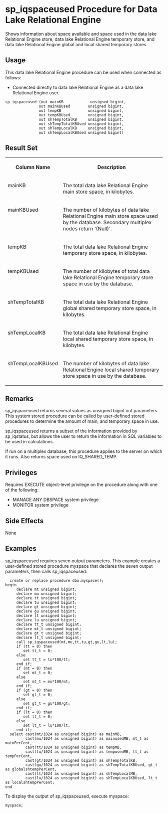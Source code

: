 <!-- loioa5b7510984f2101596dee9f059949bcd -->

# sp\_iqspaceused Procedure for Data Lake Relational Engine

Shows information about space available and space used in the data lake Relational Engine store, data lake Relational Engine temporary store, and data lake Relational Engine global and local shared temporary stores.



<a name="loioa5b7510984f2101596dee9f059949bcd__section_umy_gqn_14b"/>

## Usage

This data lake Relational Engine procedure can be used when connected as follows:

-   Connected directly to data lake Relational Engine as a data lake Relational Engine user.



```
sp_iqspaceused (out mainKB            unsigned bigint,
               out mainKBUsed        unsigned bigint,
               out tempKB            unsigned bigint,
               out tempKBUsed        unsigned bigint,
               out shTempTotalKB     unsigned bigint,
               out shTempTotalKBUsed unsigned bigint,    
               out shTempLocalKB     unsigned bigint,    
               out shTempLocalKBUsed unsigned bigint)
```



<a name="loioa5b7510984f2101596dee9f059949bcd__section_pcj_xzn_nbb"/>

## Result Set


<table>
<tr>
<th valign="top">

Column Name

</th>
<th valign="top">

Description

</th>
</tr>
<tr>
<td valign="top">

mainKB

</td>
<td valign="top">

The total data lake Relational Engine main store space, in kilobytes.

</td>
</tr>
<tr>
<td valign="top">

mainKBUsed

</td>
<td valign="top">

The number of kilobytes of data lake Relational Engine main store space used by the database. Secondary multiplex nodes return '\(Null\)'.

</td>
</tr>
<tr>
<td valign="top">

tempKB

</td>
<td valign="top">

The total data lake Relational Engine temporary store space, in kilobytes.

</td>
</tr>
<tr>
<td valign="top">

tempKBUsed

</td>
<td valign="top">

The number of kilobytes of total data lake Relational Engine temporary store space in use by the database.

</td>
</tr>
<tr>
<td valign="top">

shTempTotalKB

</td>
<td valign="top">

The total data lake Relational Engine global shared temporary store space, in kilobytes.

</td>
</tr>
<tr>
<td valign="top">

shTempLocalKB

</td>
<td valign="top">

The total data lake Relational Engine local shared temporary store space, in kilobytes.

</td>
</tr>
<tr>
<td valign="top">

shTempLocalKBUsed

</td>
<td valign="top">

The number of kilobytes of data lake Relational Engine local shared temporary store space in use by the database.

</td>
</tr>
</table>



<a name="loioa5b7510984f2101596dee9f059949bcd__iq_refbb_1765"/>

## Remarks

sp\_iqspaceused returns several values as unsigned bigint out parameters. This system stored procedure can be called by user-defined stored procedures to determine the amount of main, and temporary space in use.

sp\_iqspaceused returns a subset of the information provided by sp\_iqstatus, but allows the user to return the information in SQL variables to be used in calculations.

If run on a multiplex database, this procedure applies to the server on which it runs. Also returns space used on IQ\_SHARED\_TEMP.



<a name="loioa5b7510984f2101596dee9f059949bcd__iq_refbb_1764"/>

## Privileges

Requires EXECUTE object-level privilege on the procedure along with one of the following:

-   MANAGE ANY DBSPACE system privilege
-   MONITOR system privilege



## Side Effects

None



<a name="loioa5b7510984f2101596dee9f059949bcd__iq_refbb_1768"/>

## Examples

sp\_iqspaceused requires seven output parameters. This example creates a user-defined stored procedure myspace that declares the seven output parameters, then calls sp\_iqspaceused:

```
  create or replace procedure dbo.myspace();   
begin   
     declare mt unsigned bigint;   
     declare mu unsigned bigint;   
     declare tt unsigned bigint;   
     declare tu unsigned bigint;   
     declare gt unsigned bigint;   
     declare gu unsigned bigint;   
     declare lt unsigned bigint;   
     declare lu unsigned bigint; 
     declare tt_t unsigned bigint;
     declare mt_t unsigned bigint;
     declare gt_t unsigned bigint;
     declare lt_t unsigned bigint;     
     call sp_iqspaceused(mt,mu,tt,tu,gt,gu,lt,lu);       
     if (tt = 0) then
        set tt_t = 0;
     else
        set tt_t = tu*100/tt;
     end if;
     if (mt = 0) then
        set mt_t = 0;
     else
        set mt_t = mu*100/mt;
     end if;
     if (gt = 0) then
        set gt_t = 0;
     else
        set gt_t = gu*100/gt;
     end if;
     if (lt = 0) then
        set lt_t = 0;
     else
        set lt_t = lu*100/lt;
     end if;
  select cast(mt/1024 as unsigned bigint) as mainMB,
         cast(mu/1024 as unsigned bigint) as mainusedMB, mt_t as mainPerCent,
         cast(tt/1024 as unsigned bigint) as tempMB,
         cast(tu/1024 as unsigned bigint) as tempusedMB, tt_t as tempPerCent,
         cast(gt/1024 as unsigned bigint) as shTempTotalKB,
         cast(gu/1024 as unsigned bigint) as shTempTotalKBUsed, gt_t as globalshtempPerCent,
         cast(lt/1024 as unsigned bigint) as shTempLocalMB,
         cast(lu/1024 as unsigned bigint) as shTempLocalKBUsed, lt_t as localshtempPerCent;
end
```

To display the output of sp\_iqspaceused, execute myspace:

```
myspace;
```

